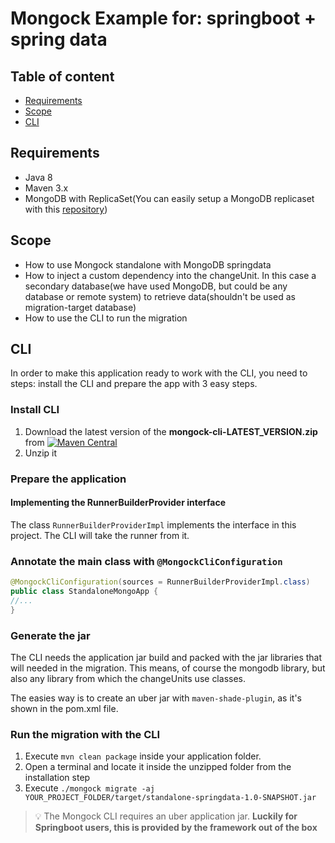 # Mongock Example for: springboot + spring data

## Table of content
- [Requirements](#requirements)
- [Scope](#scope)
- [CLI](#cli)


## Requirements
- Java 8
- Maven 3.x
- MongoDB with ReplicaSet(You can easily setup a MongoDB replicaset with this [repository](https://github.com/mongock/mongodb-replset-deployment-docker))

## Scope
- How to use Mongock standalone with  MongoDB springdata
- How to inject a custom dependency into the changeUnit. In this case  a secondary database(we have used  MongoDB, but could be any database or remote system) to retrieve data(shouldn't be used as migration-target database)
- How to use the CLI to run the migration

## CLI
In order to make this application ready to work with the CLI, you need to steps: install the CLI and prepare the app with 3 easy steps.
### Install CLI
<!--  Remove this section with just the documentation link: https://docs.mongock.io/cli-->
1. Download the latest version of the **mongock-cli-LATEST_VERSION.zip** from [![Maven Central](https://maven-badges.herokuapp.com/maven-central/io.mongock/mongock-cli/badge.png)](https://repo.maven.apache.org/maven2/io/mongock/mongock-cli/)
2. Unzip it

### Prepare the application

#### Implementing the RunnerBuilderProvider interface

The class `RunnerBuilderProviderImpl` implements the interface in this project. The CLI will take the runner from it.

### Annotate the main class with `@MongockCliConfiguration`
```java
@MongockCliConfiguration(sources = RunnerBuilderProviderImpl.class)
public class StandaloneMongoApp {
//...
}
```

### Generate the jar

The CLI needs the application jar build and packed with the jar libraries that will needed in the migration. This means, of course the mongodb library, but also any library from which the changeUnits use classes.

The easies way is to create an uber jar with `maven-shade-plugin`, as it's shown in the pom.xml file.

### Run the migration with the CLI

<!--  Remove this section with just the documentation link: https://docs.mongock.io/cli/operations#migrate-->
1. Execute `mvn clean package` inside your application folder.
2. Open a terminal and locate it inside the unzipped folder from the installation step
3. Execute `./mongock migrate -aj YOUR_PROJECT_FOLDER/target/standalone-springdata-1.0-SNAPSHOT.jar`

> :bulb: The Mongock CLI requires an uber application jar. **Luckily for Springboot users, this is provided by the framework out of the box**


<!--The output should look similar to this:

![cli migrate](./images/cli-migrate.png)-->


